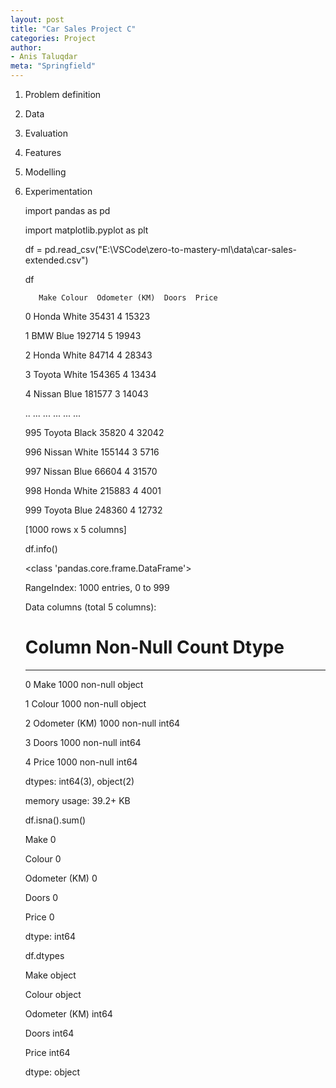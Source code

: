 ```yaml
---
layout: post
title: "Car Sales Project C"
categories: Project
author:
- Anis Taluqdar
meta: "Springfield"
---
```



1.  Problem definition
2.  Data
3.  Evaluation
4.  Features
5.  Modelling
6.  Experimentation

    import pandas as pd
    
    import matplotlib.pyplot as plt

    df = pd.read_csv("E:\VSCode\zero-to-mastery-ml\data\car-sales-extended.csv")

    df

           Make Colour  Odometer (KM)  Doors  Price

    0     Honda  White          35431      4  15323

    1       BMW   Blue         192714      5  19943

    2     Honda  White          84714      4  28343

    3    Toyota  White         154365      4  13434

    4    Nissan   Blue         181577      3  14043

    ..      ...    ...            ...    ...    ...

    995  Toyota  Black          35820      4  32042

    996  Nissan  White         155144      3   5716

    997  Nissan   Blue          66604      4  31570

    998   Honda  White         215883      4   4001

    999  Toyota   Blue         248360      4  12732

    [1000 rows x 5 columns]

    df.info()

    <class 'pandas.core.frame.DataFrame'>

    RangeIndex: 1000 entries, 0 to 999

    Data columns (total 5 columns):

     #   Column         Non-Null Count  Dtype 

    ---  ------         --------------  ----- 

     0   Make           1000 non-null   object

     1   Colour         1000 non-null   object

     2   Odometer (KM)  1000 non-null   int64 

     3   Doors          1000 non-null   int64 

     4   Price          1000 non-null   int64 

    dtypes: int64(3), object(2)

    memory usage: 39.2+ KB

    df.isna().sum()

    Make             0

    Colour           0

    Odometer (KM)    0

    Doors            0

    Price            0

    dtype: int64

    df.dtypes

    Make             object

    Colour           object

    Odometer (KM)     int64

    Doors             int64

    Price             int64

    dtype: object
